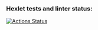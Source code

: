 ### Hexlet tests and linter status:
[![Actions Status](https://github.com/lopikorm/frontend-project-lvl1/workflows/hexlet-check/badge.svg)](https://github.com/lopikorm/frontend-project-lvl1/actions)